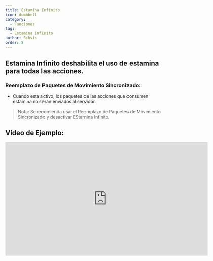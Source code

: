 ```yaml
---
title: Estamina Infinito
icon: dumbbell
category:
  - Funciones
tag:
  - Estamina Infinito
author: Schvis
order: 8
---
```


## Estamina Infinito deshabilita el uso de estamina para todas las acciones.
### Reemplazo de Paquetes de Movimiento Sincronizado:
- Cuando esta activo, los paquetes de las acciones que consumen estamina no serán enviados al servidor.
> Nota: Se recomienda usar el Reemplazo de Paquetes de Movimiento Sincronizado y desactivar EStamina Infinito.

## Video de Ejemplo:

<iframe width="640" height="360" src="https://www.youtube.com/embed/NZhfaMOLuY0?list=PL5eI1Tb64p56g27qfYk7VuFTz4FK6YrKa" title="Korepi - Infinite Stamina" frameborder="0" allow="accelerometer; autoplay; clipboard-write; encrypted-media; gyroscope; picture-in-picture; web-share" allowfullscreen></iframe>